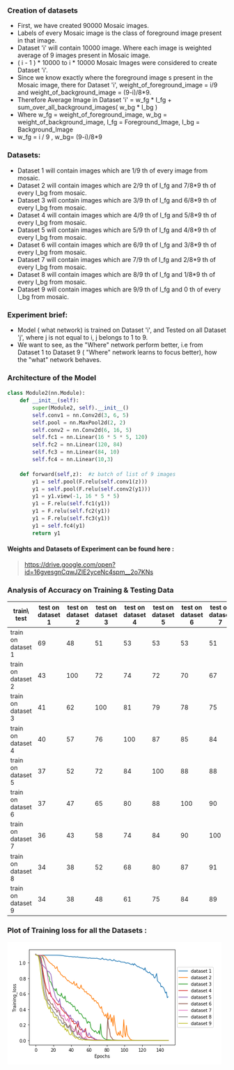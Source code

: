 ### Creation of datasets
- First, we have created 90000 Mosaic images.
- Labels of every Mosaic image is the class of foreground image present in that image.
- Dataset 'i' will contain 10000 image. Where each image is weighted average of 9 images present in Mosaic image. 
- ( i - 1 ) * 10000  to i * 10000 Mosaic Images were considered to create Dataset 'i'.
- Since we know exactly where the foreground image s present in the Mosaic image, there for Dataset 'i', weight_of_foreground_image = i/9 and weight_of_background_image = (9-i)/8*9. 
- Therefore Average Image in Dataset 'i' = w_fg * I_fg + sum_over_all_background_images( w_bg * I_bg ) 
- Where w_fg = weight_of_foreground_image, w_bg = weight_of_background_image, I_fg = Foreground_Image, I_bg = Background_Image
- w_fg = i / 9 , w_bg= (9-i)/8*9

### Datasets:
- Dataset 1 will contain images which are 1/9 th of every image from mosaic.
- Dataset 2 will contain images which are 2/9 th of I_fg and 7/8*9 th of every I_bg from mosaic.
- Dataset 3 will contain images which are 3/9 th of I_fg and 6/8*9 th of every I_bg from mosaic.
- Dataset 4 will contain images which are 4/9 th of I_fg and 5/8*9 th of every I_bg from mosaic.
- Dataset 5 will contain images which are 5/9 th of I_fg and 4/8*9 th of every I_bg from mosaic.
- Dataset 6 will contain images which are 6/9 th of I_fg and 3/8*9 th of every I_bg from mosaic.
- Dataset 7 will contain images which are 7/9 th of I_fg and 2/8*9 th of every I_bg from mosaic.
- Dataset 8 will contain images which are 8/9 th of I_fg and 1/8*9 th of every I_bg from mosaic.
- Dataset 9 will contain images which are 9/9 th of I_fg and 0 th of every I_bg from mosaic.

### Experiment brief:
- Model ( what network) is trained on Dataset 'i', and Tested on all Dataset 'j', where j is not equal to i, j belongs to 1 to 9.
- We want to see, as the "Where" network perform better, i.e from Dataset 1 to Dataset 9 ( "Where" network learns to focus better),  how the "what" network behaves.

### Architecture of the Model
```python
class Module2(nn.Module):
    def __init__(self):
        super(Module2, self).__init__()
        self.conv1 = nn.Conv2d(3, 6, 5)
        self.pool = nn.MaxPool2d(2, 2)
        self.conv2 = nn.Conv2d(6, 16, 5)
        self.fc1 = nn.Linear(16 * 5 * 5, 120)
        self.fc2 = nn.Linear(120, 84)
        self.fc3 = nn.Linear(84, 10)
        self.fc4 = nn.Linear(10,3)

    def forward(self,z):  #z batch of list of 9 images
        y1 = self.pool(F.relu(self.conv1(z)))
        y1 = self.pool(F.relu(self.conv2(y1)))
        y1 = y1.view(-1, 16 * 5 * 5)
        y1 = F.relu(self.fc1(y1))
        y1 = F.relu(self.fc2(y1))
        y1 = F.relu(self.fc3(y1))
        y1 = self.fc4(y1)
        return y1

```

#### Weights and Datasets of Experiment can be found here :
>https://drive.google.com/open?id=16gvesgnCqwJZlE2yceNc4spm__2o7KNs


### Analysis of Accuracy on Training & Testing Data

| train\ test  | test on dataset 1 | test on dataset 2 | test on dataset 3 | test on dataset 4 | test on dataset 5 | test on dataset 6 | test on dataset 7 | test on dataset 8 | test on dataset 9|
|----------|-----|-----|-----|-----|-----|-----|-----|-----|----|
| train on dataset 1      | 69 | 48 | 51 | 53 | 53 | 53 | 51 | 51 | 50 |
| train on dataset 2      | 43 | 100 | 72 | 74 | 72 | 70 | 67 | 66 | 65 |
| train on dataset 3      | 41 | 62 | 100 | 81 | 79 | 78 | 75 | 73 | 71 |     
| train on dataset 4      | 40 | 57 | 76 | 100 | 87 | 85 | 84 | 83 | 81 |
| train on dataset 5      | 37 | 52 | 72 | 84 | 100 | 88 | 88 | 86 | 84 |
| train on dataset 6      | 37 | 47 | 65 | 80 | 88 | 100 | 90 | 90 | 88 |
| train on dataset 7      | 36 | 43 | 58 | 74 | 84 | 90 | 100 | 91 | 90 |
| train on dataset 8      | 34 | 38 | 52 | 68 | 80 | 87 | 91 | 100 | 92 |
| train on dataset 9      | 34 | 38 | 48 | 61 | 75 | 84 | 89 | 91 | 100 |


### Plot of Training loss for all the Datasets :
 ![](training_loss_90k_cnn.png)
